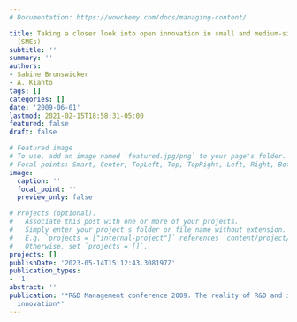 ```yaml
---
# Documentation: https://wowchemy.com/docs/managing-content/

title: Taking a closer look into open innovation in small and medium-sized enterprises
  (SMEs)
subtitle: ''
summary: ''
authors:
- Sabine Brunswicker
- A. Kianto
tags: []
categories: []
date: '2009-06-01'
lastmod: 2021-02-15T18:58:31-05:00
featured: false
draft: false

# Featured image
# To use, add an image named `featured.jpg/png` to your page's folder.
# Focal points: Smart, Center, TopLeft, Top, TopRight, Left, Right, BottomLeft, Bottom, BottomRight.
image:
  caption: ''
  focal_point: ''
  preview_only: false

# Projects (optional).
#   Associate this post with one or more of your projects.
#   Simply enter your project's folder or file name without extension.
#   E.g. `projects = ["internal-project"]` references `content/project/deep-learning/index.md`.
#   Otherwise, set `projects = []`.
projects: []
publishDate: '2023-05-14T15:12:43.308197Z'
publication_types:
- '1'
abstract: ''
publication: '*R&D Management conference 2009. The reality of R&D and its impact on
  innovation*'
---
```

